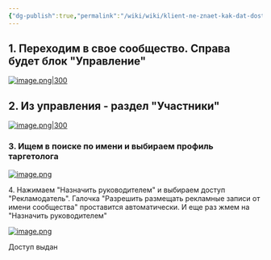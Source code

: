 ```yaml
---
{"dg-publish":true,"permalink":"/wiki/wiki/klient-ne-znaet-kak-dat-dostup-k-soobshhestvu/"}
---
```


## 1. Переходим в свое сообщество. Справа будет блок "Управление"
[![image.png|300](https://wiki.ostroukh.ru/uploads/images/gallery/2023-08/scaled-1680-/e4Cimage.png)](https://wiki.ostroukh.ru/uploads/images/gallery/2023-08/e4Cimage.png)

## 2\. Из управления - раздел "Участники"

[![image.png|300](https://wiki.ostroukh.ru/uploads/images/gallery/2023-08/scaled-1680-/pFjimage.png)](https://wiki.ostroukh.ru/uploads/images/gallery/2023-08/pFjimage.png)

### 3. Ищем в поиске по имени и выбираем профиль таргетолога

[![image.png](https://wiki.ostroukh.ru/uploads/images/gallery/2023-08/scaled-1680-/z1vimage.png)](https://wiki.ostroukh.ru/uploads/images/gallery/2023-08/z1vimage.png)

4\. Нажимаем "Назначить руководителем" и выбираем доступ "Рекламодатель". Галочка "Разрешить размещать рекламные записи от имени сообщества" проставится автоматически. И еще раз жмем на "Назначить руководителем"

[![image.png](https://wiki.ostroukh.ru/uploads/images/gallery/2023-08/scaled-1680-/Xvaimage.png)](https://wiki.ostroukh.ru/uploads/images/gallery/2023-08/Xvaimage.png)

Доступ выдан